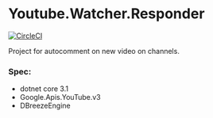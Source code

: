 # Youtube.Watcher.Responder

[![CircleCI](https://circleci.com/gh/zabralex85/youtube-watcher-responder.svg?style=svg)](https://circleci.com/gh/zabralex85/youtube-watcher-responder)

Project for autocomment on new video on channels.

### Spec:
* dotnet core 3.1
* Google.Apis.YouTube.v3
* DBreezeEngine
